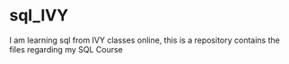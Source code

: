 # sql_IVY
I am learning sql from IVY classes online, this is a repository contains the files regarding my SQL Course
